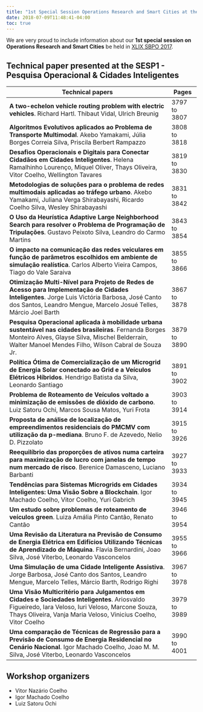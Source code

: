 ```yaml
---
title: "1st Special Session Operations Research and Smart Cities at the XLIX SBPO 2017"
date: 2018-07-09T11:48:41-04:00
toc: true
---
```


We are very proud to include information about our **1st special session on Operations Research and Smart Cities**
be held in [XLIX SBPO 2017](http://www.sbpo2017.iltc.br/sessoes-especiais-sesp1.html).


## Technical paper presented at the SESP1 - Pesquisa Operacional & Cidades Inteligentes

| Technical papers | Pages |
| ------------- | ------ |
| **A two-echelon vehicle routing problem with electric vehicles**. Richard Hartl. Thibaut Vidal, Ulrich Breunig | 3797 to 3807 |
| **Algoritmos Evolutivos aplicados ao Problema de Transporte Multimodal**. Akebo Yamakami, Júlia Borges Correia Silva, Priscila Berbert Rampazzo | 3808 to 3818 |
| **Desafios Operacionais e Digitais para Conectar Cidadãos em Cidades Inteligentes**. Helena Ramalhinho Lourenço, Miquel Oliver, Thays Oliveira, Vitor Coelho, Wellington Tavares | 3819 to 3830 |
| **Metodologias de soluções para o problema de redes multimodais aplicadas ao tráfego urbano**. Akebo Yamakami, Juliana Verga Shirabayashi, Ricardo Coelho Silva, Wesley Shirabayashi | 3831 to 3842 |
| **O Uso da Heurística Adaptive Large Neighborhood Search para resolver o Problema de Programação de Tripulações**. Gustavo Peixoto Silva, Leandro do Carmo Martins | 3843 to 3854 |
| **O impacto na comunicação das redes veiculares em função de parâmetros escolhidos em ambiente de simulação realística**. Carlos Alberto Vieira Campos, Tiago do Vale Saraiva | 3855 to 3866 |
| **Otimização Multi-Nível para Projeto de Redes de Acesso para Implementação de Cidades Inteligentes**. Jorge Luis Victória Barbosa, José Canto dos Santos, Leandro Mengue, Marcelo Josué Telles, Márcio Joel Barth | 3867 to 3878 |
| **Pesquisa Operacional aplicada à mobilidade urbana sustentável nas cidades brasileiras**. Fernanda Borges Monteiro Alves, Glayse Silva, Mischel Belderrain, Walter Manoel Mendes Filho, Wilson Cabral de Souza Jr. | 3879 to 3890 |
| **Política Ótima de Comercialização de um Microgrid de Energia Solar conectado ao Grid e a Veículos Elétricos Híbridos**. Hendrigo Batista da Silva, Leonardo Santiago | 3891 to 3902 |
| **Problema de Roteamento de Veı́culos voltado a minimização de emissões de dióxido de carbono**. Luiz Satoru Ochi, Marcos Sousa Matos, Yuri Frota | 3903 to 3914 |
| **Proposta de análise de localização de empreendimentos residenciais do PMCMV com utilização da p-mediana**. Bruno F. de Azevedo, Nelio D. Pizzolato | 3915 to 3926 |
| **Reequilíbrio das proporções de ativos numa carteira para maximização de lucro com janelas de tempo num mercado de risco**. Berenice Damasceno, Luciano Barbanti | 3927 to 3933 |
| **Tendências para Sistemas Microgrids em Cidades Inteligentes: Uma Visão Sobre a Blockchain**. Igor Machado Coelho, Vitor Coelho, Yuri Gabrich | 3934 to 3945 |
| **Um estudo sobre problemas de roteamento de veículos green**. Luiza Amália Pinto Cantão, Renato Cantão | 3946 to 3954 |
| **Uma Revisão da Literatura na Previsão de Consumo de Energia Elétrica em Edifícios Utilizando Técnicas de Aprendizado de Máquina**. Flavia Bernardini, Joao Silva, José Viterbo, Leonardo Vasconcelos | 3955 to 3966 |
| **Uma Simulação de uma Cidade Inteligente Assistiva**. Jorge Barbosa, José Canto dos Santos, Leandro Mengue, Marcelo Telles, Márcio Barth, Rodrigo Righi | 3967 to 3978 |
| **Uma Visão Multicritério para Julgamentos em Cidades e Sociedades Inteligentes**. Ariosvaldo Figueiredo, Iara Veloso, Iuri Veloso, Marcone Souza, Thays Oliveira, Vanja Maria Veloso, Vinicius Coelho, Vitor Coelho | 3979 to 3989 |
| **Uma comparação de Técnicas de Regressão para a Previsão de Consumo de Energia Residencial no Cenário Nacional**. Igor Machado Coelho, Joao M. M. Silva, José Viterbo, Leonardo Vasconcelos | 3990 to 4001 |


## Workshop organizers

* Vitor Nazário Coelho
* Igor Machado Coelho
* Luiz Satoru Ochi
